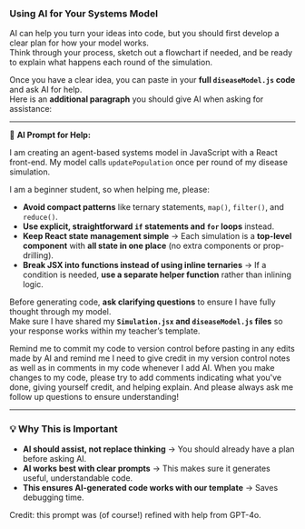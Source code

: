 ### **Using AI for Your Systems Model**
AI can help you turn your ideas into code, but you should first develop a clear plan for how your model works.  
Think through your process, sketch out a flowchart if needed, and be ready to explain what happens each round of the simulation.

Once you have a clear idea, you can paste in your **full `diseaseModel.js` code** and ask AI for help.  
Here is an **additional paragraph** you should give AI when asking for assistance:

---
🚀 **AI Prompt for Help:**

I am creating an agent-based systems model in JavaScript with a React front-end. My model calls `updatePopulation` once per round of my disease simulation.  

I am a beginner student, so when helping me, please:  
- **Avoid compact patterns** like ternary statements, `map()`, `filter()`, and `reduce()`.  
- **Use explicit, straightforward `if` statements and `for` loops** instead.  
- **Keep React state management simple** → Each simulation is a **top-level component** with **all state in one place** (no extra components or prop-drilling).  
- **Break JSX into functions instead of using inline ternaries** → If a condition is needed, **use a separate helper function** rather than inlining logic.  

Before generating code, **ask clarifying questions** to ensure I have fully thought through my model.  
Make sure I have shared my **`Simulation.jsx` and `diseaseModel.js` files** so your response works within my teacher’s template.

Remind me to commit my code to version control before pasting in any edits made by AI and remind me I need to give credit in my version control notes as well as in comments in my code whenever I add AI. When you make changes to my code, please try
to add comments indicating what you've done, giving yourself credit, and helping
explain. And please always ask me follow up questions to ensure understanding!

---

### **💡 Why This is Important**
- **AI should assist, not replace thinking** → You should already have a plan before asking AI.  
- **AI works best with clear prompts** → This makes sure it generates useful, understandable code.  
- **This ensures AI-generated code works with our template** → Saves debugging time.  

Credit: this prompt was (of course!) refined with help from GPT-4o.